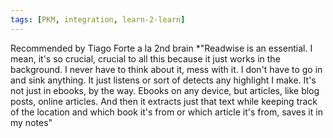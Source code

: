 ```yaml
---
tags: [PKM, integration, learn-2-learn]
---
```


Recommended by Tiago Forte a la 2nd brain
*"Readwise is an essential. I mean, it's so crucial, crucial to all this because it just works in the background. I never have to think about it, mess with it. I don't have to go in and sink anything. It just listens or sort of detects any highlight I make. It's not just in ebooks, by the way. Ebooks on any device, but articles, like blog posts, online articles. And then it extracts just that text while keeping track of the location and which book it's from or which article it's from, saves it in my notes"